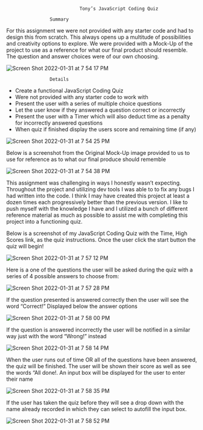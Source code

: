                                Tony’s JavaScript Coding Quiz

					Summary

For this assignment we were not provided with any starter code and had to design this from scratch. This always opens up a multitude of possibilities and creativity options to explore. We were provided with a Mock-Up of the project to use as a reference for what our final product should resemble. The question and answer choices were of our own choosing.



![Screen Shot 2022-01-31 at 7 54 17 PM](https://user-images.githubusercontent.com/73037339/151897194-6cbca23e-1dee-404a-9b93-f5edb214b62e.png)




					Details

* Create a functional JavaScript Coding Quiz
* Were not provided with any starter code to work with
* Present the user with a series of multiple choice questions
* Let the user know if they answered a question correct or incorrectly
* Present the user with a Timer which will also deduct time as a penalty for incorrectly answered questions
* When quiz if finished display the users score and remaining time (if any)

![Screen Shot 2022-01-31 at 7 54 25 PM](https://user-images.githubusercontent.com/73037339/151897238-b6978966-27d9-4243-a218-23bd08354a53.png)


Below is a screenshot from the Original Mock-Up image provided to us to use for reference as to what our final produce should rememble

![Screen Shot 2022-01-31 at 7 54 38 PM](https://user-images.githubusercontent.com/73037339/151897278-8e0980bf-d3b4-4498-8bd4-7e490f0de286.png)



This assignment was challenging in ways I honestly wasn’t expecting. Throughout the project and utilizing dev tools I was able to to fix any bugs I had written into the code. I think I may have created this project at least a dozen times each progressively better than the previous version. I like to push myself with the knowledge I have and I utilized a bunch of different reference material as much as possible to assist me with completing this project into a functioning quiz.

Below is a screenshot of my JavaScript Coding Quiz with the Time, High Scores link, as the quiz instructions. Once the user click the start button the quiz will begin!


![Screen Shot 2022-01-31 at 7 57 12 PM](https://user-images.githubusercontent.com/73037339/151897495-689f0347-9b2b-4e42-9c31-24197525a09a.png)




Here is a one of the questions the user will be asked during the quiz with a series of 4 possible answers to choose from:


![Screen Shot 2022-01-31 at 7 57 28 PM](https://user-images.githubusercontent.com/73037339/151897554-b48a6070-0d2d-47d0-9e31-0388b150c1ad.png)




If the question presented is answered correctly then the user will see the word “Correct!” Displayed below the answer options


![Screen Shot 2022-01-31 at 7 58 00 PM](https://user-images.githubusercontent.com/73037339/151897570-784e3423-4b87-434e-9b76-b6724170e40e.png)



If the question is answered incorrectly the user will be notified in a similar way just with the word “Wrong!” instead


![Screen Shot 2022-01-31 at 7 58 14 PM](https://user-images.githubusercontent.com/73037339/151897610-71713adb-64f5-4bf4-8bc8-23793e2bd284.png)



When the user runs out of time OR all of the questions have been answered, the quiz will be finished. The user will be shown their score as well as see the words “All done!. An input box will be displayed for the user to enter their name


![Screen Shot 2022-01-31 at 7 58 35 PM](https://user-images.githubusercontent.com/73037339/151897632-b494001a-98f0-43c4-8843-73959f165436.png)



If the user has taken the quiz before they will see a drop down with the name already recorded in which they can select to autofill the input box.


![Screen Shot 2022-01-31 at 7 58 52 PM](https://user-images.githubusercontent.com/73037339/151897654-de188dcb-c285-49b0-8441-66aef9da7b3b.png)


  
